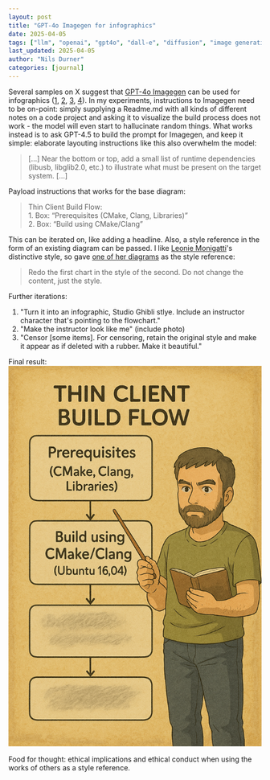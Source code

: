 ```yaml
---
layout: post
title: "GPT-4o Imagegen for infographics"
date: 2025-04-05
tags: ["llm", "openai", "gpt4o", "dall-e", "diffusion", "image generation", "imagegen"]
last_updated: 2025-04-05
author: "Nils Durner"
categories: [journal]
---
```


Several samples on X suggest that [GPT-4o Imagegen](gpt4o-image-generation) can be used for infographics ([1](https://x.com/stevenheidel/status/1904966320770384170), [2](https://x.com/DeryaTR_/status/1905729150650081701), [3](https://x.com/egeberkina/status/1906088423988875617), [4](https://x.com/dotey/status/1907653227589304425)). In my experiments, instructions to Imagegen need to be on-point: simply supplying a Readme.md with all kinds of different notes on a code project and asking it to visualize the build process does not work - the model will even start to hallucinate random things. What works instead is to ask GPT-4.5 to build the prompt for Imagegen, and keep it simple: elaborate layouting instructions like this also overwhelm the model:
> [...] Near the bottom or top, add a small list of runtime dependencies (libusb, libglib2.0, etc.) to illustrate what must be present on the target system. [...]

Payload instructions that works for the base diagram:
> Thin Client Build Flow:  
	1.	Box: “Prerequisites (CMake, Clang, Libraries)”  
	2.	Box: “Build using CMake/Clang”

This can be iterated on, like adding a headline. Also, a style reference in the form of an existing diagram can be passed. I like [Leonie Monigatti](https://medium.com/@iamleonie)'s distinctive style, so gave [one of her diagrams](https://miro.medium.com/v2/resize:fit:4800/format:webp/1*kSkeaXRvRzbJ9SrFZaMoOg.png) as the style reference:
> Redo the first chart in the style of the second. Do not change the content, just the style.

Further iterations:
1. "Turn it into an infographic, Studio Ghibli stlye. Include an instructor character that's pointing to the flowchart."
2. "Make the instructor look like me" (include photo)
3. "Censor [some items]. For censoring, retain the original style and make it appear as if deleted with a rubber. Make it beautiful."

Final result:
![illustration of a build process with instructor pointing to it](assets/img/gpt4o-imagegen-infographic.png)

Food for thought: ethical implications and ethical conduct when using the works of others as a style reference.